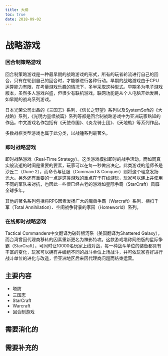 ```yaml
---
title: 大纲
toc: true
date: 2018-09-02
---
```

# 战略游戏


### 回合制策略游戏

回合制策略游戏是一种最早期的战略游戏的形式，所有的玩者轮流进行自己的回合，只有在轮到自己的回合时，才能够进行各种行动。早期的战略游戏由于CPU运算能力有限，在考量游戏乐趣的情况下，多半采取这种型式。早期多为电子游戏版本，虽然多人游戏兴盛，但很少有联机游戏，联网功能是从个人电脑开始发展，如早期的战岛系列游戏。

日本光荣公司出品的《三国志》系列、《信长之野望》系列以及SystemSoft的《大战略》系列，《光明力量续战篇》系列等都是回合制战略游戏中为亚洲玩家熟知的作品。中文游戏名作包括有《天使帝国》、《炎龙骑士团》、《天地劫》等系列作品。

多数战棋类型游戏也属于此分类，以战锤系列最著名。

### 即时战略游戏

即时战略游戏（Real-Time Strategy）。这类游戏模拟即时的战争活动，而如同真实般流逝的时间是重要的要素，玩家可以在每一秒做出决定。此类游戏的组师爷是沙丘二（Dune 2），而命令与征服（Command & Conquer）则将这个理念发扬光大。另外还有重要的一点是这类游戏的重点在于在线游玩，玩家可以连上并使用不同的军队来对抗，也因此一些很已经古老的游戏如星际争霸（StarCraft）风靡全球多年。

其他的著名系列包括将RPG因素发扬广大的魔兽争霸（Warcraft）系列、横扫千军（Total Annihilation）、空间战争背景的家园（Homeworld）系列。

### 在线即时战略游戏

Tactical Commanders中文翻译为破碎银河系（美国翻译为Shattered Galaxy），而台湾曾因代理商移转的因素重新更名为神影特攻。这款游戏堪称网络版的星际争霸（StarCraft），可同时让10000名玩家上线对战，每一种战斗单位的装备都具有丰富的变化，玩家可以拥有并编组不同的战斗单位上场战斗，并可依玩家喜好进行战斗单位的进化与改造，但亚洲地区后来因代理商问题而结束运营。



## 主要内容

- 塔防
- 三国志
- StarCraft
- Warcraft
- 回合制游戏

## 需要消化的


## 需要补充的
